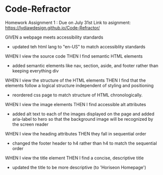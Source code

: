 # Code-Refractor 

Homework Assignment 1 : Due on July 31st
Link to asignment: https://lydiawdesign.github.io/Code-Refractor/

GIVEN a webpage meets accessibility standards
- updated teh html lang to "en-US" to match accessiblity standards

WHEN I view the source code
THEN I find semantic HTML elements 

- added semantic elements like nav, section, aside, and footer rather than keeping everything div

WHEN I view the structure of the HTML elements
THEN I find that the elements follow a logical structure independent of styling and positioning

- reordered css page to match structure of HTML chronologically.

WHEN I view the image elements
THEN I find accessible alt attributes

- added alt text to each of the images displayed on the page and added aria-label to hero so that the background image will be recognized by the screen reader

WHEN I view the heading attributes
THEN they fall in sequential order

- changed the footer header to h4 rather than h4 to match the sequential order

WHEN I view the title element
THEN I find a concise, descriptive title

- updated the title to be more descriptive (to 'Horiseon Homepage')


